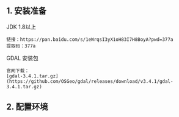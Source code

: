 ## 1. 安装准备

JDK 1.8以上
    
    链接：https://pan.baidu.com/s/1eWrqsI3yX1oH83I7H8BoyA?pwd=377a 
    提取码：377a 
    
GDAL 安装包

    官网下载：
    [gdal-3.4.1.tar.gz](https://github.com/OSGeo/gdal/releases/download/v3.4.1/gdal-3.4.1.tar.gz)
    
##  2. 配置环境
